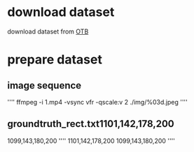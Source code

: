 # download dataset
  download dataset from [OTB ](http://cvlab.hanyang.ac.kr/tracker_benchmark/datasets.html/) 

# prepare dataset
## image sequence
''''
    ffmpeg -i 1.mp4 -vsync vfr -qscale:v 2 ./img/%03d.jpeg
''''
## groundtruth_rect.txt1101,142,178,200
1099,143,180,200
''''
1101,142,178,200
1099,143,180,200
''''
